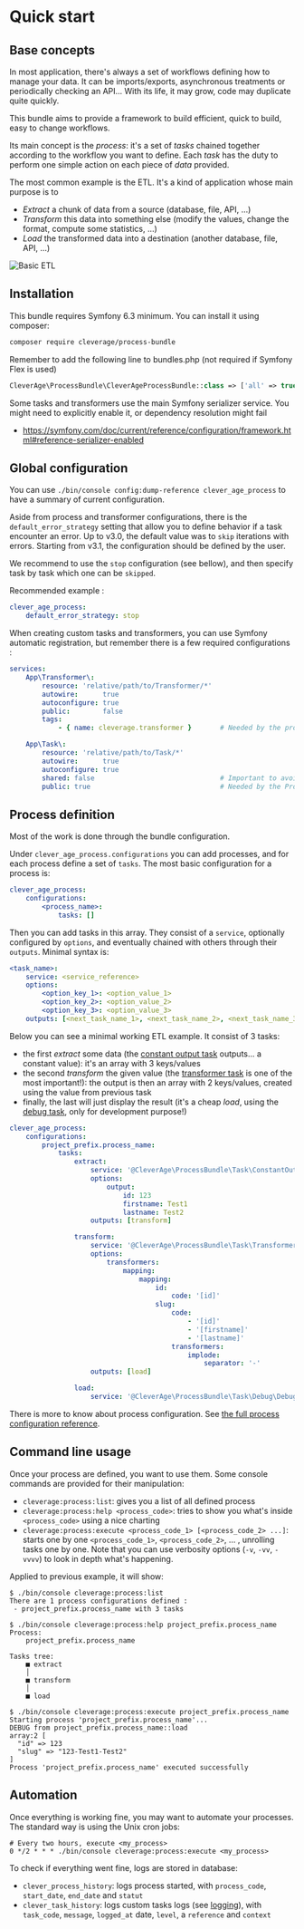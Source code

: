 Quick start
===========

## Base concepts

In most application, there's always a set of workflows defining how to manage your data. It can be imports/exports, 
asynchronous treatments or periodically checking an API... With its life, it may grow, code may duplicate quite quickly.

This bundle aims to provide a framework to build efficient, quick to build, easy to change workflows.

Its main concept is the *process*: it's a set of *tasks* chained together according to the workflow you want
to define. Each *task* has the duty to perform one simple action on each piece of *data* provided.

The most common example is the ETL. It's a kind of application whose main purpose is to
- *Extract* a chunk of data from a source (database, file, API, ...)
- *Transform* this data into something else (modify the values, change the format, compute some statistics, ...)
- *Load* the transformed data into a destination (another database, file, API, ...)

![Basic ETL](basic-etl.png)

## Installation

This bundle requires Symfony 6.3 minimum. You can install it using composer:

```bash
composer require cleverage/process-bundle
```

Remember to add the following line to bundles.php (not required if Symfony Flex is used)

```php
CleverAge\ProcessBundle\CleverAgeProcessBundle::class => ['all' => true],
```

Some tasks and transformers use the main Symfony serializer service. You might need to explicitly enable it, or dependency 
resolution might fail
* https://symfony.com/doc/current/reference/configuration/framework.html#reference-serializer-enabled

## Global configuration

You can use `./bin/console config:dump-reference clever_age_process` to have a summary of current configuration.

Aside from process and transformer configurations, there is the `default_error_strategy` setting that allow you to define
behavior if a task encounter an error. Up to v3.0, the default value was to `skip` iterations with errors. Starting from v3.1, 
the configuration should be defined by the user.

We recommend to use the `stop` configuration (see bellow), and then specify task by task which one can be `skipped`.

Recommended example :
```yaml
clever_age_process:
    default_error_strategy: stop
```

When creating custom tasks and transformers, you can use Symfony automatic registration, but remember there is a few required configurations :
```yaml
services:
    App\Transformer\:
        resource: 'relative/path/to/Transformer/*'
        autowire:      true
        autoconfigure: true
        public:        false
        tags:
            - { name: cleverage.transformer }       # Needed by the process registry to find transformers

    App\Task\:
        resource: 'relative/path/to/Task/*'
        autowire:      true
        autoconfigure: true
        shared: false                               # Important to avoid shared data between task usage
        public: true                                # Needed by the Process Manager to find tasks
```

## Process definition

Most of the work is done through the bundle configuration. 

Under `clever_age_process.configurations` you can add processes, and for each process define a set of `tasks`.
The most basic configuration for a process is:
```yaml
clever_age_process:
    configurations:
        <process_name>:
            tasks: []
```

Then you can add tasks in this array. They consist of a `service`, optionally configured by `options`, and eventually
 chained with others through their `outputs`. Minimal syntax is:
```yaml
<task_name>:
    service: <service_reference>
    options: 
        <option_key_1>: <option_value_1>
        <option_key_2>: <option_value_2>
        <option_key_3>: <option_value_3>
    outputs: [<next_task_name_1>, <next_task_name_2>, <next_task_name_3>]
```

Below you can see a minimal working ETL example. It consist of 3 tasks:
- the first *extract* some data (the [constant output task](./reference/tasks/constant_output_task.md) outputs... a constant value): it's an array with 3 
keys/values
- the second *transform* the given value (the [transformer task](./reference/tasks/transformer_task.md) is one of the most important!): the output is then an 
array with 2 keys/values, created using the value from previous task
- finally, the last will just display the result (it's a cheap *load*, using the [debug task](./reference/tasks/debug_task.md), only for development 
purpose!)

```yaml
clever_age_process:
    configurations:
        project_prefix.process_name:
            tasks:
                extract:
                    service: '@CleverAge\ProcessBundle\Task\ConstantOutputTask'
                    options:
                        output:
                            id: 123
                            firstname: Test1
                            lastname: Test2
                    outputs: [transform]

                transform:
                    service: '@CleverAge\ProcessBundle\Task\TransformerTask'
                    options:
                        transformers:
                            mapping:
                                mapping:
                                    id:
                                        code: '[id]'
                                    slug:
                                        code:
                                            - '[id]'
                                            - '[firstname]'
                                            - '[lastname]'
                                        transformers:
                                            implode:
                                                separator: '-'
                    outputs: [load]

                load:
                    service: '@CleverAge\ProcessBundle\Task\Debug\DebugTask'
```

There is more to know about process configuration. See [the full process configuration reference]().

## Command line usage

Once your process are defined, you want to use them. Some console commands are provided for their manipulation:
- `cleverage:process:list`: gives you a list of all defined process
- `cleverage:process:help <process_code>`: tries to show you what's inside `<process_code>` using a nice charting
- `cleverage:process:execute <process_code_1> [<process_code_2> ...]`: starts one by one `<process_code_1>`, 
`<process_code_2>`, ... , unrolling tasks one by one. Note that you can use verbosity options (`-v`, `-vv`, `-vvvv`) 
to look in depth what's happening.

Applied to previous example, it will show:

```
$ ./bin/console cleverage:process:list
There are 1 process configurations defined :
 - project_prefix.process_name with 3 tasks
```

```
$ ./bin/console cleverage:process:help project_prefix.process_name
Process: 
    project_prefix.process_name

Tasks tree:
    ■ extract
    │ 
    ■ transform
    │ 
    ■ load
```

```
$ ./bin/console cleverage:process:execute project_prefix.process_name
Starting process 'project_prefix.process_name'...
DEBUG from project_prefix.process_name::load
array:2 [
  "id" => 123
  "slug" => "123-Test1-Test2"
]
Process 'project_prefix.process_name' executed successfully
```

## Automation

Once everything is working fine, you may want to automate your processes. The standard way is using the Unix cron jobs:
```
# Every two hours, execute <my_process>
0 */2 * * * ./bin/console cleverage:process:execute <my_process>
```

To check if everything went fine, logs are stored in database:
- `clever_process_history`: logs process started, with `process_code`, `start_date`, `end_date` and `statut`
- `clever_task_history`: logs custom tasks logs (see [logging]()), with `task_code`, `message`, `logged_at` date, `level`, a `reference` and `context`
